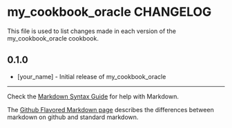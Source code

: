 # my_cookbook_oracle CHANGELOG

This file is used to list changes made in each version of the my_cookbook_oracle cookbook.

## 0.1.0
- [your_name] - Initial release of my_cookbook_oracle

- - -
Check the [Markdown Syntax Guide](http://daringfireball.net/projects/markdown/syntax) for help with Markdown.

The [Github Flavored Markdown page](http://github.github.com/github-flavored-markdown/) describes the differences between markdown on github and standard markdown.
